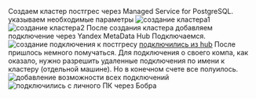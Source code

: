 Создаем кластер постгрес через Managed Service for PostgreSQL. указываем необходимые параметры
![создание кластера1](https://github.com/user-attachments/assets/de58adfb-f344-4f1f-8fda-d5c8ffd6cd6a)
![создание кластера2](https://github.com/user-attachments/assets/cae4ab0d-d886-4ee9-9777-205939c5329e)
После создания кластера добавляем подключение через Yandex MetaData Hub
Подключаемся.
![создание подключения к постгресу](https://github.com/user-attachments/assets/714afbef-f4ed-4d71-ba91-bc94900d114c)
[подключились из hub](https://github.com/user-attachments/assets/77a77691-1546-4a3f-956b-007fc44b78f0)
После пришлось немного помучаться. Для подключения о своего компа, как оказало, нужно разрешить удаленные подключения по имени к кластеру (отдельной машине). 
Но в конечном счете все полуилось.
![добавление возможности всех подключений](https://github.com/user-attachments/assets/271aba2a-c5c5-4d03-914d-0dc3be592e10)
![подключились с личного ПК через Бобра](https://github.com/user-attachments/assets/88dd1d0b-a3c2-4edd-b7b0-12392679dca7)
